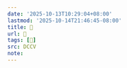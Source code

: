 ```yaml
---
date: '2025-10-13T10:29:04+08:00'
lastmod: '2025-10-14T21:46:45-08:00'
title: 􄺪
url: 􄺪
tags: [𧩶]
src: DCCV
note:
---
```

